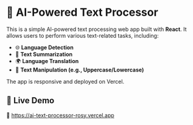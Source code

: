 # 🧠 AI-Powered Text Processor

This is a simple AI-powered text processing web app built with **React**. It allows users to perform various text-related tasks, including:

- 🌐 **Language Detection**
- 📝 **Text Summarization**
- 🌍 **Language Translation**
- 🔄 **Text Manipulation (e.g., Uppercase/Lowercase)**

The app is responsive and deployed on Vercel.

## 🚀 Live Demo

🔗 https://ai-text-processor-rosy.vercel.app

